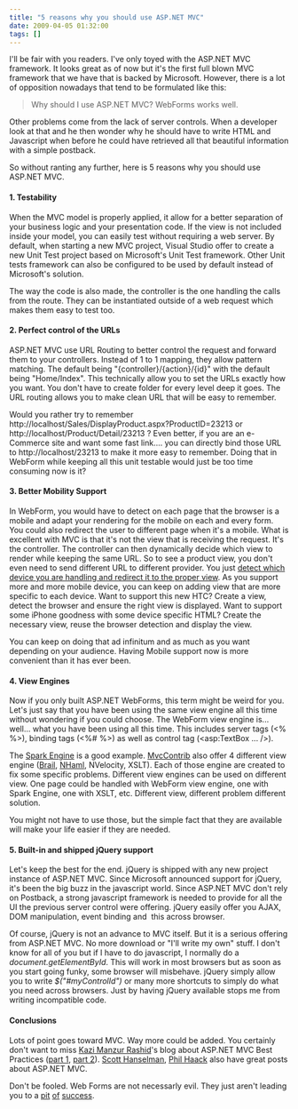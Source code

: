 ```yaml
---
title: "5 reasons why you should use ASP.NET MVC"
date: 2009-04-05 01:32:00
tags: []
---
```


I'll be fair with you readers. I've only toyed with the ASP.NET MVC framework. It looks great as of now but it's the first full blown MVC framework that we have that is backed by Microsoft. However, there is a lot of opposition nowadays that tend to be formulated like this:

> Why should I use ASP.NET MVC? WebForms works well.

Other problems come from the lack of server controls. When a developer look at that and he then wonder why he should have to write HTML and Javascript when before he could have retrieved all that beautiful information with a simple postback.

So without ranting any further, here is 5 reasons why you should use ASP.NET MVC.

#### 1\. Testability

When the MVC model is properly applied, it allow for a better separation of your business logic and your presentation code. If the view is not included inside your model, you can easily test without requiring a web server. By default, when starting a new MVC project, Visual Studio offer to create a new Unit Test project based on Microsoft's Unit Test framework. Other Unit tests framework can also be configured to be used by default instead of Microsoft's solution.

The way the code is also made, the controller is the one handling the calls from the route. They can be instantiated outside of a web request which makes them easy to test too.

#### 2\. Perfect control of the URLs

ASP.NET MVC use URL Routing to better control the request and forward them to your controllers. Instead of 1 to 1 mapping, they allow pattern matching. The default being "{controller}/{action}/{id}" with the default being "Home/Index". This technically allow you to set the URLs exactly how you want. You don't have to create folder for every level deep it goes. The URL routing allows you to make clean URL that will be easy to remember.

Would you rather try to remember http://localhost/Sales/DisplayProduct.aspx?ProductID=23213 or http://localhost/Product/Detail/23213 ? Even better, if you are an e-Commerce site and want some fast link.... you can directly bind those URL to http://localhost/23213 to make it more easy to remember. Doing that in WebForm while keeping all this unit testable would just be too time consuming now is it?

#### 3\. Better Mobility Support

In WebForm, you would have to detect on each page that the browser is a mobile and adapt your rendering for the mobile on each and every form. You could also redirect the user to different page when it's a mobile. What is excellent with MVC is that it's not the view that is receiving the request. It's the controller. The controller can then dynamically decide which view to render while keeping the same URL. So to see a product view, you don't even need to send different URL to different provider. You just [detect which device you are handling and redirect it to the proper view](http://www.hanselman.com/blog/MixMobileWebSitesWithASPNETMVCAndTheMobileBrowserDefinitionFile.aspx). As you support more and more mobile device, you can keep on adding view that are more specific to each device. Want to support this new HTC? Create a view, detect the browser and ensure the right view is displayed. Want to support some iPhone goodness with some device specific HTML? Create the necessary view, reuse the browser detection and display the view.

You can keep on doing that ad infinitum and as much as you want depending on your audience. Having Mobile support now is more convenient than it has ever been.

#### 4\. View Engines

Now if you only built ASP.NET WebForms, this term might be weird for you. Let's just say that you have been using the same view engine all this time without wondering if you could choose. The WebForm view engine is... well... what you have been using all this time. This includes server tags (&lt;% %&gt;), binding tags (&lt;%# %&gt;) as well as control tag (&lt;asp:TextBox ... /&gt;).

The [Spark Engine](http://sparkviewengine.com/) is a good example. [MvcContrib](http://www.codeplex.com/MVCContrib) also offer 4 different view engine ([Brail](http://mvccontrib.codeplex.com/Wiki/View.aspx?title=Brail&amp;referringTitle=Documentation "Brail&amp;referringTitle=Documentation"), [NHaml](http://code.google.com/p/nhaml/), NVelocity, XSLT). Each of those engine are created to fix some specific problems. Different view engines can be used on different view. One page could be handled with WebForm view engine, one with Spark Engine, one with XSLT, etc. Different view, different problem different solution.

You might not have to use those, but the simple fact that they are available will make your life easier if they are needed.

#### 5\. Built-in and shipped jQuery support

Let's keep the best for the end. jQuery is shipped with any new project instance of ASP.NET MVC. Since Microsoft announced support for jQuery, it's been the big buzz in the javascript world. Since ASP.NET MVC don't rely on Postback, a strong javascript framework is needed to provide for all the UI the previous server control were offering. jQuery easily offer you AJAX, DOM manipulation, event binding and&nbsp; this across browser.

Of course, jQuery is not an advance to MVC itself. But it is a serious offering from ASP.NET MVC. No more download or "I'll write my own" stuff. I don't know for all of you but if I have to do javascript, I normally do a _document.getElementById_. This will work in most browsers but as soon as you start going funky, some browser will misbehave. jQuery simply allow you to write _$("#myControlId")_ or many more shortcuts to simply do what you need across browsers. Just by having jQuery available stops me from writing incompatible code.

#### Conclusions

Lots of point goes toward MVC. Way more could be added. You certainly don't want to miss [Kazi Manzur Rashid](http://weblogs.asp.net/rashid/default.aspx)'s blog about ASP.NET MVC Best Practices ([part 1](http://weblogs.asp.net/rashid/archive/2009/04/01/asp-net-mvc-best-practices-part-1.aspx), [part 2](http://weblogs.asp.net/rashid/archive/2009/04/03/asp-net-mvc-best-practices-part-2.aspx)). [Scott Hanselman](http://www.hanselman.com/), [Phil Haack](http://www.haacked.com) also have great posts about ASP.NET MVC.

Don't be fooled. Web Forms are not necessarly evil. They just aren't leading you to a [pit](http://blogs.msdn.com/brada/archive/2003/10/02/50420.aspx) [of](http://www.codinghorror.com/blog/archives/000940.html) [success](http://brandonr.mbablogs.businessweek.com/archive/2007/10/14/the-pit-of-success.htm).
